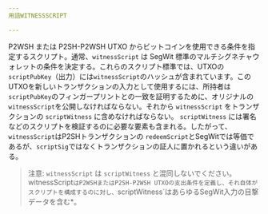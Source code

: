 ```yaml
---
用語WITNESSSCRIPT

---
```

P2WSH または P2SH-P2WSH UTXO からビットコインを使用できる条件を指定するスクリプト。通常、`witnessScript` は SegWit 標準のマルチシグネチャウォレットの条件を決定する。これらのスクリプト標準では、UTXOの`scriptPubKey`（出力）には`witnessScript`のハッシュが含まれています。このUTXOを新しいトランザクションの入力として使用するには、所持者は`scriptPubKey`のフィンガープリントとの一致を証明するために、オリジナルの`witnessScript`を公開しなければならない。それから `witnessScript` をトランザクションの `scriptWitness` に含めなければならない。 `scriptWitness` には署名などのスクリプトを検証するのに必要な要素も含まれる。したがって、`witnessScript`はP2SHトランザクションの `redeemScript`とSegWitでは等価であるが、`scriptSig`ではなくトランザクションの証人に置かれるという違いがある。

> 注意: `witnessScript` は `scriptWitness` と混同しないでください。witnessScript`はP2WSHまたはP2SH-P2WSH UTXOの支出条件を定義し、それ自体がスクリプトを構成するのに対し、`scriptWitness`はあらゆるSegWit入力の目撃データを含む*。